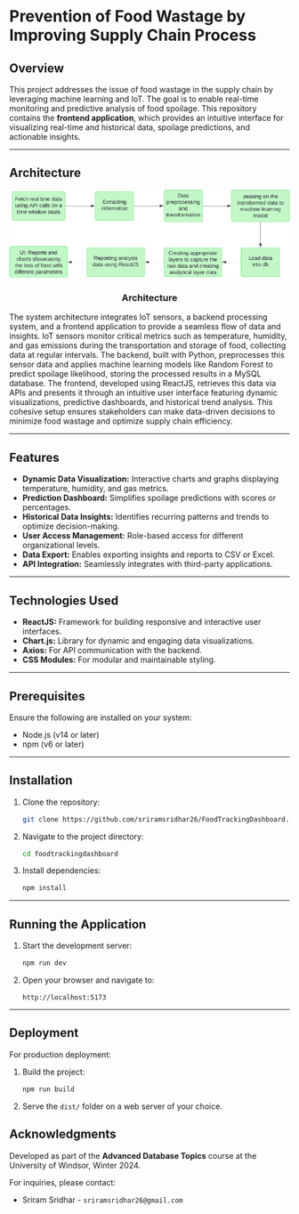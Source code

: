 # Prevention of Food Wastage by Improving Supply Chain Process

## Overview
This project addresses the issue of food wastage in the supply chain by leveraging machine learning and IoT. The goal is to enable real-time monitoring and predictive analysis of food spoilage. This repository contains the **frontend application**, which provides an intuitive interface for visualizing real-time and historical data, spoilage predictions, and actionable insights.

---

## Architecture

<div align="center" >
    <img src="images/architecture.png" alt="Architecture"/>
    <h3>Architecture</h3>
</div>
The system architecture integrates IoT sensors, a backend processing system, and a frontend application to provide a seamless flow of data and insights. IoT sensors monitor critical metrics such as temperature, humidity, and gas emissions during the transportation and storage of food, collecting data at regular intervals. The backend, built with Python, preprocesses this sensor data and applies machine learning models like Random Forest to predict spoilage likelihood, storing the processed results in a MySQL database. The frontend, developed using ReactJS, retrieves this data via APIs and presents it through an intuitive user interface featuring dynamic visualizations, predictive dashboards, and historical trend analysis. This cohesive setup ensures stakeholders can make data-driven decisions to minimize food wastage and optimize supply chain efficiency.

---

## Features
- **Dynamic Data Visualization:** Interactive charts and graphs displaying temperature, humidity, and gas metrics.
- **Prediction Dashboard:** Simplifies spoilage predictions with scores or percentages.
- **Historical Data Insights:** Identifies recurring patterns and trends to optimize decision-making.
- **User Access Management:** Role-based access for different organizational levels.
- **Data Export:** Enables exporting insights and reports to CSV or Excel.
- **API Integration:** Seamlessly integrates with third-party applications.

---

## Technologies Used
- **ReactJS:** Framework for building responsive and interactive user interfaces.
- **Chart.js:** Library for dynamic and engaging data visualizations.
- **Axios:** For API communication with the backend.
- **CSS Modules:** For modular and maintainable styling.

---

## Prerequisites
Ensure the following are installed on your system:
- Node.js (v14 or later)
- npm (v6 or later)

---

## Installation
1. Clone the repository:
   ```bash
   git clone https://github.com/sriramsridhar26/FoodTrackingDashboard.git
   ```
2. Navigate to the project directory:
   ```bash
   cd foodtrackingdashboard
   ```
3. Install dependencies:
   ```bash
   npm install
   ```

---

## Running the Application
1. Start the development server:
   ```bash
   npm run dev
   ```
2. Open your browser and navigate to:
   ```
   http://localhost:5173
   ```

---

## Deployment
For production deployment:
1. Build the project:
   ```bash
   npm run build
   ```
2. Serve the `dist/` folder on a web server of your choice.


## Acknowledgments
Developed as part of the **Advanced Database Topics** course at the University of Windsor, Winter 2024.

For inquiries, please contact:
- Sriram Sridhar - `sriramsridhar26@gmail.com`
